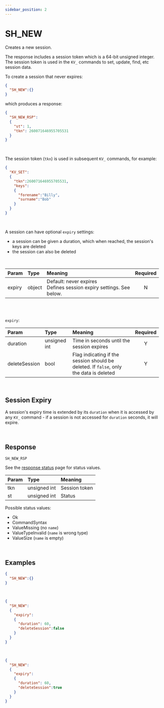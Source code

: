 ```yaml
---
sidebar_position: 2
---
```


# SH_NEW
Creates a new session.

The response includes a session token which is a 64-bit unsigned integer. The session token is used in the `KV_` commands to set, update, find, etc session data.

To create a session that never expires:

```json
{
  "SH_NEW":{}
}
```

which produces a response:

```json title="The name used in the request is included in the response with the token"
{
  "SH_NEW_RSP":
  {
    "st": 1,
    "tkn": 260071646955705531
  }
}
```

<br/>

The session token (`tkn`) is used in subsequent `KV_` commands, for example:

```json
{
  "KV_SET":
  {
    "tkn":260071646955705531,
    "keys":
    {
      "forename":"Billy",
      "surname":"Bob"
    }
  }
}
```
<br/>

A session can have optional `expiry` settings:

- a session can be given a duration, which when reached, the session's keys are deleted
- the session can also be deleted

<br/>

|Param|Type|Meaning|Required|
|:---|:---|:---|:---:|
|expiry|object|Default: never expires <br/>Defines session expiry settings. See below.|N|

<br/>
<br/>

`expiry`:

|Param|Type|Meaning|Required|
|:---|:---|:---|:---:|
|duration| unsigned int|Time in seconds until the session expires |Y|
|deleteSession| bool|Flag indicating if the session should be deleted. If `false`, only the data is deleted|Y|

<br/>

## Session Expiry
A session's expiry time is extended by its `duration` when it is accessed by any `KV_` command - if a session is not accessed for `duration` seconds, it will expire. 

<!-- 
## Session Name
For a session that is not shared (`"shared":false`) the name has no meaning to the server other than it can't be empty. The name is returned in the response so clients can match the name to a session token when working asynchronously.

If the session is shared the name can be used in [`SH_OPEN`](./sh-open.md) to get the session token from its name. This allows services/apps to access the same session without having to exchange the token.

<br/> -->



<!-- 
<br/>
## Shared Sessions
A session can be accessed by any client using the session token but it may be cumbersome to distribute a session token between clients.

A shared session helps by using the `name` to generate the session token. Other clients use `SH_OPEN` with the same name and receive the same session token.

:::note
This only applies when a session is shared. If a session is not shared the `name` does not take part in token generation.
::: -->

<br/>

## Response

`SH_NEW_RSP`

See the [response status](./../Statuses) page for status values.


|Param|Type|Meaning|
|:---|:---|:---|
|tkn|unsigned int|Session token|
|st|unsigned int|Status|

Possible status values:

- Ok
- CommandSyntax
- ValueMissing (no `name`)
- ValueTypeInvalid (`name` is wrong type)
- ValueSize (`name` is empty)

<br/>

## Examples

```json title='Never expires'
{
  "SH_NEW":{}
}
```
<br/>

```json title='Expires after 1 minute, session not deleted'
{
  "SH_NEW":
  {
    "expiry":
    {
      "duration": 60,
      "deleteSession":false
    }
  }
}
```

<br/>

```json title='Expires after 1 minute, session deleted'
{
  "SH_NEW":
  {
    "expiry":
    {
      "duration": 60,
      "deleteSession":true
    }
  }
}
```
